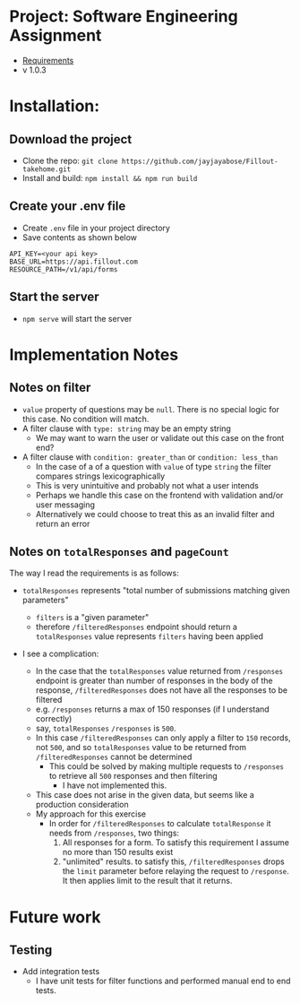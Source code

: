 # Project: Software Engineering Assignment
- [Requirements](https://fillout.notion.site/Software-engineering-assignment-fbd58fd78f59495c99866b91b1358221)
- v 1.0.3

# Installation:
## Download the project
- Clone the repo: `git clone https://github.com/jayjayabose/Fillout-takehome.git`
- Install and build: `npm install && npm run build`

## Create your .env file
- Create `.env` file in your project directory
- Save contents as shown below 
```
API_KEY=<your api key>
BASE_URL=https://api.fillout.com
RESOURCE_PATH=/v1/api/forms
```

## Start the server
- `npm serve` will start the server

# Implementation Notes
## Notes on filter
- `value` property of questions may be `null`. There is no special logic for this case. No condition will match.
- A filter clause with `type: string` may be an empty string
  - We may want to warn the user or validate out this case on the front end?
- A filter clause with `condition: greater_than` or `condition: less_than` 
    - In the case of a of a question with `value` of type `string` the filter compares strings lexicographically
    - This is very unintuitive and probably not what a user intends
    - Perhaps we handle this case on the frontend with validation and/or user messaging
    - Alternatively we could choose to treat this as an invalid filter and return an error

## Notes on `totalResponses` and `pageCount`
The way I read the requirements is as follows:
- `totalResponses` represents "total number of submissions matching given parameters"
  - `filters` is a "given parameter"
  - therefore `/filteredResponses` endpoint should return a `totalResponses` value represents `filters` having been applied 

- I see a complication:
  -  In the case that the `totalResponses` value returned from `/responses` endpoint is greater than number of responses in the body of the response,  `/filteredResponses` does not have all the responses to be filtered
    - e.g. `/responses` returns a max of 150 responses (if I understand correctly)
    - say, `totalResponses` `/responses` is `500`. 
    - In this case `/filteredResponses` can only apply a filter to `150` records, not `500`, and so `totalResponses` value to be returned from `/filteredResponses` cannot be determined
      - This could be solved by making multiple requests to `/responses` to retrieve all `500` responses and then filtering
        - I have not implemented this.
  - This case does not arise in the given data, but seems like a production consideration
  - My approach for this exercise
    - In order for `/filteredResponses` to calculate `totalResponse` it needs from `/responses`, two things:
      1. All responses for a form. To satisfy this requirement I assume no more than 150 results exist
      2. "unlimited" results. to satisfy this, `/filteredResponses` drops the `limit` parameter before relaying the request to `/response`. It then applies limit to the result that it returns.

# Future work
## Testing
- Add integration tests
  - I have unit tests for filter functions and performed manual end to end tests.      